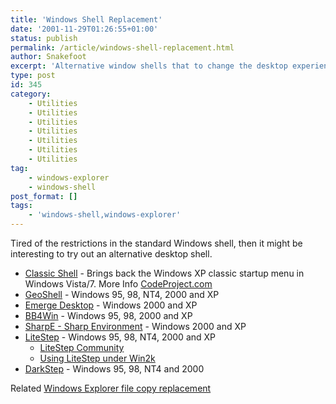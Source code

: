 ```yaml
---
title: 'Windows Shell Replacement'
date: '2001-11-29T01:26:55+01:00'
status: publish
permalink: /article/windows-shell-replacement.html
author: Snakefoot
excerpt: 'Alternative window shells that to change the desktop experience.'
type: post
id: 345
category:
    - Utilities
    - Utilities
    - Utilities
    - Utilities
    - Utilities
    - Utilities
    - Utilities
tag:
    - windows-explorer
    - windows-shell
post_format: []
tags:
    - 'windows-shell,windows-explorer'
---
```

Tired of the restrictions in the standard Windows shell, then it might be interesting to try out an alternative desktop shell.

- [Classic Shell](http://classicshell.sourceforge.net/) - Brings back the Windows XP classic startup menu in Windows Vista/7. More Info [CodeProject.com](http://www.codeproject.com/KB/shell/classicshell.aspx)
- [GeoShell](http://www.geoshell.com/) - Windows 95, 98, NT4, 2000 and XP
- [Emerge Desktop](http://emergedesktop.org/) - Windows 2000 and XP
- [BB4Win](http://www.bb4win.org/) - Windows 95, 98, 2000 and XP
- [SharpE - Sharp Environment](http://www.sharpe-shell.org/ "sourceforge.net/projects/sharpe") - Windows 2000 and XP
- [LiteStep](http://indiestep.sourceforge.net/) - Windows 95, 98, NT4, 2000 and XP 
  - [LiteStep Community](http://www.ls-universe.info/)
  - [Using LiteStep under Win2k](http://brembs.net/litestep/win2k.html)
- [DarkStep](http://www.darkstep.com/) - Windows 95, 98, NT4 and 2000
 
 Related [Windows Explorer file copy replacement](/article/windows-file-copy.html)